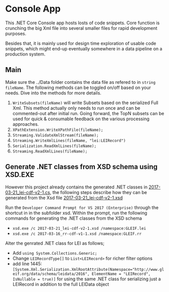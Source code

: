 ﻿# Console App 

This .NET Core Console app hosts losts of code snippets. Core function is crunching the big Xml file into several smaller files for rapid development purposes.

Besides that, it is mainly used for design time exploration of usable code snippets, which might end-up eventually somewhere in a data pipeline on a production system.

## Main

Make sure the ../Data folder contains the data file as refered to in `string fileName`. 
The following methods can be toggled on/off based on your needs. Dive into the methods for more details.

1. `WriteSubsets(fileName)` will write Subsets based on the serialized Full Xml. This method actually only needs to run once and can be commented-out after initial run.
Going forward, the TopN subsets can be used for quick & consumable feedback on the various processing approaches.
2. `XPathExtension.WriteXPathFile(fileName);`
3. `Streaming.ValidateXmlStream(fileName);`
4. `Streaming.WriteXmlLines(fileName, "lei:LEIRecord")`
5. `Serialization.ReadXmlLines(fileName);`
6. `Streaming.ReadXmlLines(fileName);`

## Generate .NET classes from XSD schema using XSD.EXE

However this project already contains the generated .NET classes in [2017-03-21_lei-cdf-v2-1.cs](xsd/2017-03-21_lei-cdf-v2-1.cs), the following steps describe how they can be generated from the Xsd file [2017-03-21_lei-cdf-v2-1.xsd](xsd/2017-03-21_lei-cdf-v2-1.xsd)

Run the `Developer Command Prompt for VS 2017 (Enterprise)` through the shortcut in in the subfolder xsd.
Within the prompt, run the following commands for generating the .NET classes from the XSD schema
* `xsd.exe /c 2017-03-21_lei-cdf-v2-1.xsd /namespace:GLEIF.lei`
* `xsd.exe /c 2017-03-16_rr-cdf-v1-1.xsd /namespace:GLEIF.rr`

Alter the genrated .NET class for LEI as follows;
* Add `using System.Collections.Generic;`
* Change `LEIRecordType[]` to `List<LEIRecord>` for richer filter options
* add line 1445: `[System.Xml.Serialization.XmlRootAttribute(Namespace="http://www.gleif.org/data/schema/leidata/2016", ElementName = "LEIRecord", IsNullable = true)]` for using the same .NET class for serializing just a LEIRecord in addition to the full LEIData object